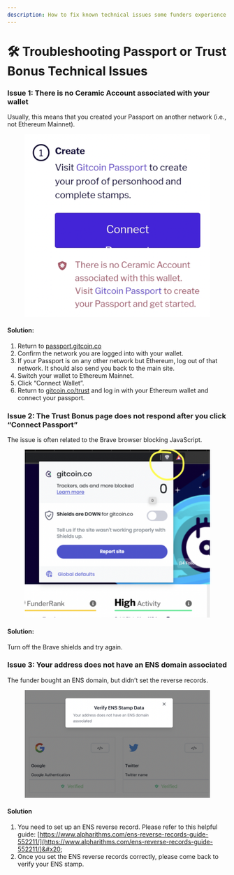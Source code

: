 ```yaml
---
description: How to fix known technical issues some funders experience.
---
```


# 🛠 Troubleshooting Passport or Trust Bonus Technical Issues

### **Issue 1:** There is no Ceramic Account associated with your wallet

Usually, this means that you created your Passport on another network (i.e., not Ethereum Mainnet).

<figure><img src="../../.gitbook/assets/Screen Shot 2022-08-31 at 8.34.47 PM.png" alt=""><figcaption></figcaption></figure>

#### **Solution:**

1. Return to [passport.gitcoin.co](http://passport.gitcoin.co/)
2. Confirm the network you are logged into with your wallet.
3. If your Passport is on any other network but Ethereum, log out of that network. It should also send you back to the main site.
4. Switch your wallet to Ethereum Mainnet.
5. Click “Connect Wallet”.
6. Return to [gitcoin.co/trust](http://gitcoin.co/trust) and log in with your Ethereum wallet and connect your passport.

### **Issue 2:** The Trust Bonus page does not respond after you click “Connect Passport”

The issue is often related to the Brave browser blocking JavaScript.

<figure><img src="../../.gitbook/assets/Screen Shot 2022-08-31 at 8.43.35 PM.png" alt=""><figcaption></figcaption></figure>

#### **Solution:**

Turn off the Brave shields and try again.

### Issue 3: Your address does not have an ENS domain associated

The funder bought an ENS domain, but didn’t set the reverse records.

<figure><img src="../../.gitbook/assets/Screen Shot 2022-08-31 at 8.46.47 PM.png" alt=""><figcaption></figcaption></figure>

#### **Solution**

1. You need to set up an ENS reverse record. Please refer to this helpful guide: [https://www.alpharithms.com/ens-reverse-records-guide-552211/](https://www.alpharithms.com/ens-reverse-records-guide-552211/)&#x20;
2. Once you set the ENS reverse records correctly, please come back to verify your ENS stamp.

